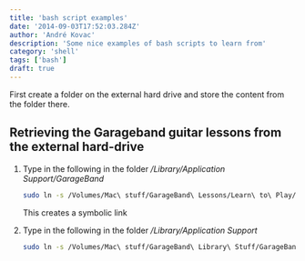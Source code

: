 ```yaml
---
title: 'bash script examples'
date: '2014-09-03T17:52:03.284Z'
author: 'André Kovac'
description: 'Some nice examples of bash scripts to learn from'
category: 'shell'
tags: ['bash']
draft: true
---
```


First create a folder on the external hard drive and store the content from the folder there.

## Retrieving the **Garageband** guitar lessons from the external hard-drive

1. Type in the following in the folder */Library/Application Support/GarageBand*

    ```bash
    sudo ln -s /Volumes/Mac\ stuff/GarageBand\ Lessons/Learn\ to\ Play/ Learn\ to\ Play
    ```

    This creates a symbolic link

2. Type in the following in the folder */Library/Application Support*

    ```bash
    sudo ln -s /Volumes/Mac\ stuff/GarageBand\ Library\ Stuff/GarageBand
    ```